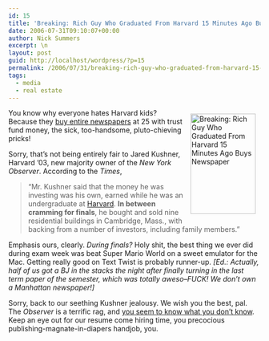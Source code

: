 ```yaml
---
id: 15
title: 'Breaking: Rich Guy Who Graduated From Harvard 15 Minutes Ago Buys Newspaper'
date: 2006-07-31T09:10:07+00:00
author: Nick Summers
excerpt: \n
layout: post
guid: http://localhost/wordpress/?p=15
permalink: /2006/07/31/breaking-rich-guy-who-graduated-from-harvard-15-minutes-ago-buys-newspaper/
tags:
  - media
  - real estate
---
```

<img width="130" vspace="10" hspace="10" height="200" border="0" align="right" src="http://www.ivygateblog.com/wp-content/uploads/2006/07/babywithmoney.jpg" alt="Breaking: Rich Guy Who Graduated From Harvard 15 Minutes Ago Buys Newspaper" />You know why everyone hates Harvard kids? Because they [buy entire newspapers](http://www.nytimes.com/2006/07/31/business/media/31observer.html?_r=1&ref=business&oref=slogin) at 25 with trust fund money, the sick, too-handsome, pluto-chieving pricks!

Sorry, that&#8217;s not being entirely fair to Jared Kushner, Harvard &#8217;03, new majority owner of the _New York Observer_. According to the _Times_,

> &#8220;Mr. Kushner said that the money he was investing was his own, earned while he was an undergraduate at [Harvard](http://topics.nytimes.com/top/reference/timestopics/organizations/h/harvard_university/index.html?inline=nyt-org "More articles about Harvard University."). **In between cramming for finals**, he bought and sold nine residential buildings in Cambridge, Mass., with backing from a number of investors, including family members.&#8221;

Emphasis ours, clearly. _During finals?_ Holy shit, the best thing we ever did during exam week was beat Super Mario World on a sweet emulator for the Mac. Getting really good on Text Twist is probably runner-up. _[Ed.: Actually, half of us got a BJ in the stacks the night after finally turning in the last term paper of the semester, which was totally aweso&#8211;FUCK! We don&#8217;t own a Manhattan newspaper!]_

Sorry, back to our seething Kushner jealousy. We wish you the best, pal. The _Observer_ is a terrific rag, and [you seem to know what you don&#8217;t know](http://gawker.com/news/top/i-own-you-and-i-can-legally-rent-a-car-190866.php). Keep an eye out for our resume come hiring time, you precocious publishing-magnate-in-diapers handjob, you.